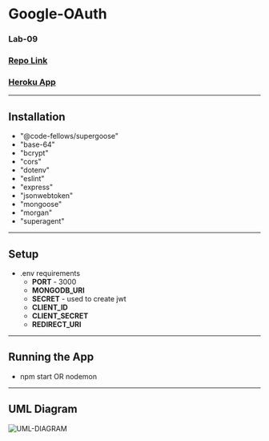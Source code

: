# Google-OAuth
### Lab-09

### [Repo Link](https://github.com/farahalwahaibi/google-Oauth)

### [Heroku App]()


***

## **Installation**
  * "@code-fellows/supergoose"
  * "base-64"
  * "bcrypt"
  * "cors"
  * "dotenv"
  * "eslint"
  * "express"
  * "jsonwebtoken"
  * "mongoose"
  * "morgan"
  * "superagent"

***

## **Setup**
* .env requirements
  * **PORT** - 3000
  * **MONGODB_URI**
  * **SECRET** - used to create jwt
  * **CLIENT_ID**
  * **CLIENT_SECRET**
  * **REDIRECT_URI**


***

## **Running the App**
* npm start OR nodemon

***

## **UML Diagram**
![UML-DIAGRAM](https://app.moqups.com/unsaved/d9d5e945/view/page/ad64222d5?ui=0)

